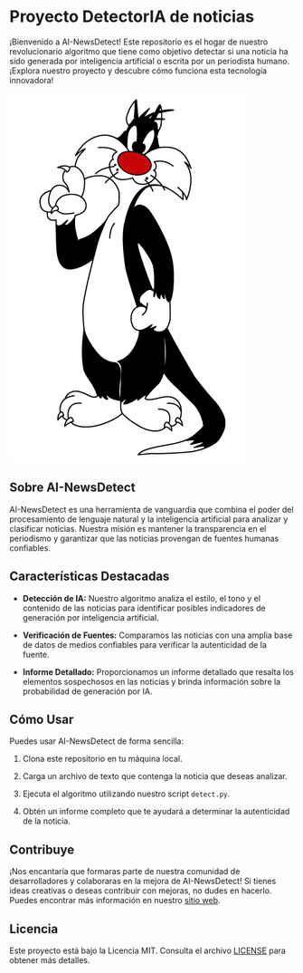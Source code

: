 # Proyecto DetectorIA de noticias

¡Bienvenido a AI-NewsDetect! Este repositorio es el hogar de nuestro revolucionario algoritmo que tiene como objetivo detectar si una noticia ha sido generada por inteligencia artificial o escrita por un periodista humano. ¡Explora nuestro proyecto y descubre cómo funciona esta tecnología innovadora!

![imagen](./utils/looney2.jpg)

## Sobre AI-NewsDetect

AI-NewsDetect es una herramienta de vanguardia que combina el poder del procesamiento de lenguaje natural y la inteligencia artificial para analizar y clasificar noticias. Nuestra misión es mantener la transparencia en el periodismo y garantizar que las noticias provengan de fuentes humanas confiables.

## Características Destacadas

- **Detección de IA:** Nuestro algoritmo analiza el estilo, el tono y el contenido de las noticias para identificar posibles indicadores de generación por inteligencia artificial.

- **Verificación de Fuentes:** Comparamos las noticias con una amplia base de datos de medios confiables para verificar la autenticidad de la fuente.

- **Informe Detallado:** Proporcionamos un informe detallado que resalta los elementos sospechosos en las noticias y brinda información sobre la probabilidad de generación por IA.

## Cómo Usar

Puedes usar AI-NewsDetect de forma sencilla:

1. Clona este repositorio en tu máquina local.

2. Carga un archivo de texto que contenga la noticia que deseas analizar.

3. Ejecuta el algoritmo utilizando nuestro script `detect.py`.

4. Obtén un informe completo que te ayudará a determinar la autenticidad de la noticia.

## Contribuye

¡Nos encantaría que formaras parte de nuestra comunidad de desarrolladores y colaboraras en la mejora de AI-NewsDetect! Si tienes ideas creativas o deseas contribuir con mejoras, no dudes en hacerlo. Puedes encontrar más información en nuestro [sitio web](https://example.com/ai-newsdetect).

## Licencia

Este proyecto está bajo la Licencia MIT. Consulta el archivo [LICENSE](LICENSE) para obtener más detalles.


